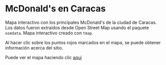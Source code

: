 # McDonald's en Caracas

Mapa interactivo con los principales McDonald's de la ciudad de Caracas. Los datos fueron extraídos desde Open Street Map usando el paquete `osmdata`. Mapa interactivo creado con `tmap`.

Al hacer clic sobre los puntos rojos marcados en el mapa, se puede obtener información acerca del sitio.

Puede ver el mapa haciendo clic [aquí](itsmiguelrojas.github.io/mcdonalds_caracas/mcdonalds_caracas.html)
